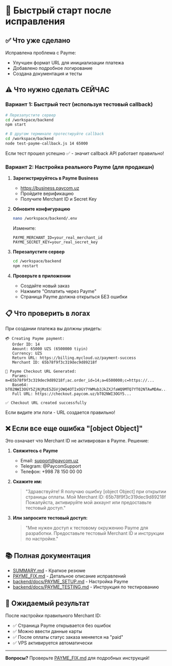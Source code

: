 # 🚀 Быстрый старт после исправления

## ✅ Что уже сделано

Исправлена проблема с Payme:
- Улучшен формат URL для инициализации платежа
- Добавлено подробное логирование
- Создана документация и тесты

## ⚠️ Что нужно сделать СЕЙЧАС

### Вариант 1: Быстрый тест (используя тестовый callback)

```bash
# Перезапустите сервер
cd /workspace/backend
npm start

# В другом терминале протестируйте callback
cd /workspace/backend
node test-payme-callback.js 14 65000
```

Если тест прошел успешно ✅ - значит callback API работает правильно!

### Вариант 2: Настройка реального Payme (для продакшн)

1. **Зарегистрируйтесь в Payme Business**
   - https://business.paycom.uz
   - Пройдите верификацию
   - Получите Merchant ID и Secret Key

2. **Обновите конфигурацию**
   ```bash
   nano /workspace/backend/.env
   ```
   
   Измените:
   ```
   PAYME_MERCHANT_ID=your_real_merchant_id
   PAYME_SECRET_KEY=your_real_secret_key
   ```

3. **Перезапустите сервер**
   ```bash
   cd /workspace/backend
   npm restart
   ```

4. **Проверьте в приложении**
   - Создайте новый заказ
   - Нажмите "Оплатить через Payme"
   - Страница Payme должна открыться БЕЗ ошибки

## 📋 Что проверить в логах

При создании платежа вы должны увидеть:

```
💳 Creating Payme payment:
   Order ID: 14
   Amount: 65000 UZS (6500000 tiyin)
   Currency: UZS
   Return URL: https://billing.mycloud.uz/payment-success
   Merchant ID: 65b78f9f3c319dec9d89218f

🔗 Payme Checkout URL Generated:
   Params: m=65b78f9f3c319dec9d89218f;ac.order_id=14;a=6500000;c=https://...
   Base64: bT02NWI3OGY5ZjNjMzE5ZGVjOWQ4OTIxOGY7YWMub3JkZXJfaWQ9MTQ7YT02NTAwMDAw...
   Full URL: https://checkout.paycom.uz/bT02NWI3OGY5...

✅ Checkout URL created successfully
```

Если видите эти логи - URL создается правильно!

## ❌ Если все еще ошибка "[object Object]"

Это означает что Merchant ID не активирован в Payme. Решение:

1. **Свяжитесь с Payme**
   - Email: support@paycom.uz
   - Telegram: @PaycomSupport
   - Телефон: +998 78 150 00 00

2. **Скажите им:**
   > "Здравствуйте! Я получаю ошибку [object Object] при открытии страницы оплаты. 
   > Мой Merchant ID: 65b78f9f3c319dec9d89218f
   > Пожалуйста, активируйте мой аккаунт или предоставьте тестовый доступ."

3. **Или запросите тестовый доступ:**
   > "Мне нужен доступ к тестовому окружению Payme для разработки.
   > Предоставьте тестовый Merchant ID и инструкции по настройке."

## 📚 Полная документация

- [SUMMARY.md](SUMMARY.md) - Краткое резюме
- [PAYME_FIX.md](PAYME_FIX.md) - Детальное описание исправлений
- [backend/docs/PAYME_SETUP.md](backend/docs/PAYME_SETUP.md) - Настройка Payme
- [backend/docs/PAYME_TESTING.md](backend/docs/PAYME_TESTING.md) - Инструкция по тестированию

## 🎯 Ожидаемый результат

После настройки правильного Merchant ID:
- ✅ Страница Payme открывается без ошибок
- ✅ Можно ввести данные карты
- ✅ После оплаты статус заказа меняется на "paid"
- ✅ VPS активируется автоматически

---

**Вопросы?** Проверьте [PAYME_FIX.md](PAYME_FIX.md) для подробных инструкций!
